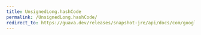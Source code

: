 ```yaml
---
title: UnsignedLong.hashCode
permalink: /UnsignedLong.hashCode/
redirect_to: https://guava.dev/releases/snapshot-jre/api/docs/com/google/common/primitives/UnsignedLong.html#hashCode--
---
```

